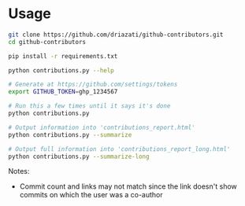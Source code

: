 # Usage

```bash
git clone https://github.com/driazati/github-contributors.git
cd github-contributors

pip install -r requirements.txt

python contributions.py --help

# Generate at https://github.com/settings/tokens
export GITHUB_TOKEN=ghp_1234567

# Run this a few times until it says it's done
python contributions.py

# Output information into 'contributions_report.html'
python contributions.py --summarize

# Output full information into 'contributions_report_long.html'
python contributions.py --summarize-long
```

Notes:

- Commit count and links may not match since the link doesn't show commits on which the user was a co-author
